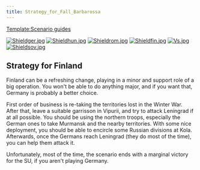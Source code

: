 ```yaml
---
title: Strategy_for_Fall_Barbarossa
---
```

[Template:Scenario
guides](/wiki/index.php?title=Template:Scenario_guides&action=edit&redlink=1 "Template:Scenario guides (page does not exist)")

[![Shieldger.jpg](/images/7/71/Shieldger.jpg)](/wiki/File:Shieldger.jpg)
[![Shieldhun.jpg](/images/5/55/Shieldhun.jpg)](/wiki/File:Shieldhun.jpg)
[![Shieldrom.jpg](/images/c/c5/Shieldrom.jpg)](/wiki/File:Shieldrom.jpg)
[![Shieldfin.jpg](/images/0/05/Shieldfin.jpg)](/wiki/File:Shieldfin.jpg)
[![Vs.jpg](/images/9/93/Vs.jpg)](/wiki/File:Vs.jpg)
[![Shieldsov.jpg](/images/1/1c/Shieldsov.jpg)](/wiki/File:Shieldsov.jpg)

##  Strategy for Finland 

Finland can be a refreshing change, playing in a minor and support role
of a big operation. You won't be able to do anything major, and if you
want that, Germany is probably a better choice.

First order of business is re-taking the territories lost in the Winter
War. After that, leave a suitable garrisson in Vipurii, and try to
attack Leningrad if at all possible. You should be using the northern
troops, especially the German ones to take Murmansk and the nearby
territories. With some nice deployment, you should be able to encircle
some Russian divisions at Kola. Afterwards, once the Germans reach
Leningrad (they do most of the time), you can help them attack it.

Unfortunately, most of the time, the scenario ends with a marginal
victory for the SU, if you aren't playing Germany.
